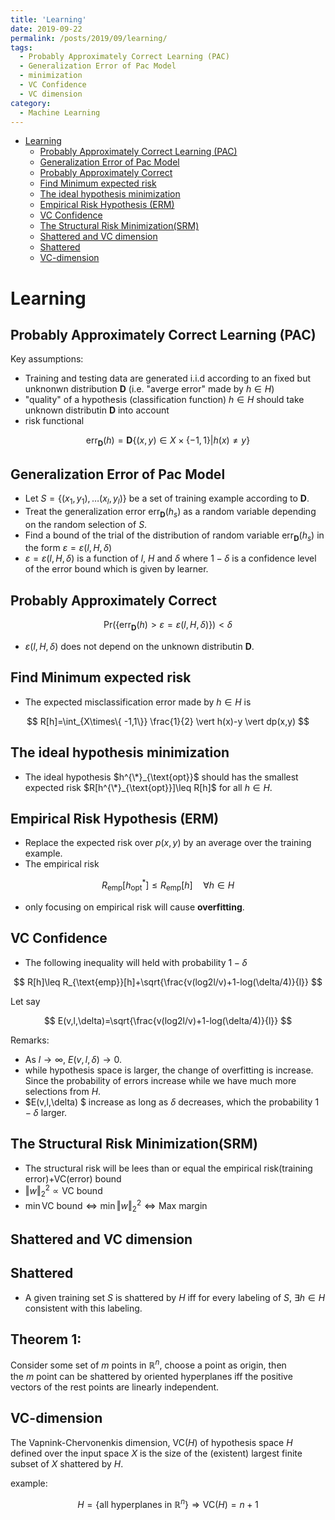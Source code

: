 ```yaml
---
title: 'Learning'
date: 2019-09-22
permalink: /posts/2019/09/learning/
tags:
  - Probably Approximately Correct Learning (PAC)
  - Generalization Error of Pac Model
  - minimization
  - VC Confidence
  - VC dimension
category:
  - Machine Learning
---
```



- [Learning](#Learning)
  - [Probably Approximately Correct Learning (PAC)](#Probably-Approximately-Correct-Learning-PAC)
  - [Generalization Error of Pac Model](#Generalization-Error-of-Pac-Model)
  - [Probably Approximately Correct](#Probably-Approximately-Correct)
  - [Find Minimum expected risk](#Find-Minimum-expected-risk)
  - [The ideal hypothesis minimization](#The-ideal-hypothesis-minimization)
  - [Empirical Risk Hypothesis (ERM)](#Empirical-Risk-Hypothesis-ERM)
  - [VC Confidence](#VC-Confidence)
  - [The Structural Risk Minimization(SRM)](#The-Structural-Risk-MinimizationSRM)
  - [Shattered and VC dimension](#Shattered-and-VC-dimension)
  - [Shattered](#Shattered)
  - [VC-dimension](#VC-dimension)

# Learning

## Probably Approximately Correct Learning (PAC)
Key assumptions:
- Training and testing data are generated  i.i.d according to an fixed but unknonwn distribution $\mathbf D$ (i.e. "averge error" made by $h\in H$)
- "quality" of a hypothesis (classification function) $h \in H$ should take unknown distributin $\mathbf D$ into account 
- risk functional 

$$
\text{err}_{\mathbf D}(h)=\mathbf D\{(x,y)\in X\times \{-1,1\} \vert h(x) \neq y \}
$$

## Generalization Error of Pac Model
- Let $S=\{(x_1,y_1),\dots (x_l,y_l) \}$ be a set of training example according to $\mathbf D$.
- Treat the generalization error $\text{err}_{\mathbf D}(h_s)$ as a random variable depending on the random selection of $S$.
- Find a bound of the trial of the distribution of random variable $\text{err}_{\mathbf D}(h_s)$ in the form $\varepsilon=\varepsilon(l,H,\delta)$
- $\varepsilon=\varepsilon(l,H,\delta)$ is a function of $l$, $H$ and $\delta$ where $1-\delta$ is a confidence level of the error bound which is given by learner.

## Probably Approximately Correct

$$
\text{Pr}(\{ \text{err}_{\mathbf D}(h) > \varepsilon=\varepsilon(l,H,\delta) \})< \delta
$$

- $\varepsilon(l,H,\delta)$ does not depend on the unknown distributin $\mathbf D$.

## Find Minimum expected risk
- The expected misclassification error made by $h \in H$ is 

$$
R[h]=\int_{X\times\{ -1,1\}} \frac{1}{2} \vert h(x)-y \vert dp(x,y)
$$

## The ideal hypothesis minimization
- The ideal hypothesis $h^{\*}_{\text{opt}}$ should has the smallest expected risk $R[h^{\*}_{\text{opt}}]\leq R[h]$ for all $h \in H$.

## Empirical Risk Hypothesis (ERM)
- Replace the expected risk over $p(x,y)$ by an average over the training example.
- The empirical risk

$$
R_{\text{emp}}[h^*_{\text{opt}}]\leq R_{\text{emp}}[h] \quad \forall h\in H
$$

- only focusing on empirical risk will cause **overfitting**.

## VC Confidence
- The following inequality will held with probability $1-\delta$

$$
R[h]\leq R_{\text{emp}}[h]+\sqrt{\frac{v(log2l/v)+1-log(\delta/4)}{l}}
$$

Let say

$$
E(v,l,\delta)=\sqrt{\frac{v(log2l/v)+1-log(\delta/4)}{l}}
$$

Remarks:
- As $l \rightarrow \infty$, $E(v,l,\delta) \rightarrow 0$.
- while hypothesis space is larger, the change of overfitting is increase. Since the probability of errors increase while we have much more selections from $H$.
- $E(v,l,\delta) $ increase as long as $\delta$ decreases, which the probability $1-\delta$ larger.

## The Structural Risk Minimization(SRM)
- The structural risk will be lees than or equal the empirical risk(training error)+VC(error) bound
- $\Vert w \Vert_2^2 \propto \text{VC bound}$
- $\min \text{VC bound} \Leftrightarrow \min \Vert w \Vert_2^2 \Leftrightarrow \text{Max margin}$

## Shattered and VC dimension

## Shattered
- A given training set $S$ is shattered by $H$ iff for every labeling of $S$, $\exists h \in H$ consistent with this labeling.

## Theorem 1:
Consider some set of $m$ points in $\mathbb R^n$, choose a point as origin, then 
<br>
the $m$ point can be shattered by oriented hyperplanes iff the positive vectors of the rest points are linearly independent.

## VC-dimension
The Vapnink-Chervonenkis dimension, $\text{VC}(H)$ of hypothesis space $H$ defined over the input space $X$ is the size of the (existent) largest finite subset of $X$ shattered by $H$.

example:

$$
H=\{ \text{all hyperplanes in } \mathbb R^n \}\Rightarrow \text{VC}(H)=n+1 
$$

